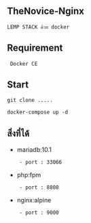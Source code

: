 ## TheNovice-Nginx
    LEMP STACK ด้วย docker
    
## Requirement
```
 Docker CE
```
## Start 
```
git clone .....
```
```
docker-compose up -d
```
## สิ่งที่ได้ 

- mariadb:10.1
```
    - port : 33066
```
- php:fpm
```
    - port : 8808
```
- nginx:alpine
```
    - port : 9000
```
